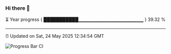### Hi there 👋

⏳ Year progress { ███████████▁▁▁▁▁▁▁▁▁▁▁▁▁▁▁▁▁▁▁ } 39.32 %

---

⏰ Updated on Sat, 24 May 2025 12:34:54 GMT

![Progress Bar CI](https://github.com/liununu/liununu/workflows/Progress%20Bar%20CI/badge.svg)
